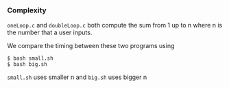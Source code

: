 ### Complexity

`oneLoop.c` and `doubleLoop.c` both compute the sum from 1 up to n where n is the number that a user inputs.

We compare the timing between these two programs using

```
$ bash small.sh
$ bash big.sh
```

`small.sh` uses smaller n and `big.sh` uses bigger n
